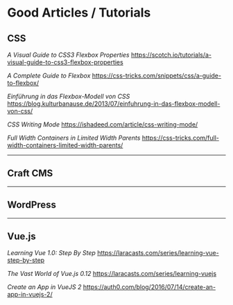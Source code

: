 # Good Articles / Tutorials


## CSS
*A Visual Guide to CSS3 Flexbox Properties*
https://scotch.io/tutorials/a-visual-guide-to-css3-flexbox-properties

*A Complete Guide to Flexbox*
https://css-tricks.com/snippets/css/a-guide-to-flexbox/

*Einführung in das Flexbox-Modell von CSS*
https://blog.kulturbanause.de/2013/07/einfuhrung-in-das-flexbox-modell-von-css/

*CSS Writing Mode*
https://ishadeed.com/article/css-writing-mode/

*Full Width Containers in Limited Width Parents*
https://css-tricks.com/full-width-containers-limited-width-parents/

---

## Craft CMS

---

## WordPress

---

## Vue.js
*Learning Vue 1.0: Step By Step*
https://laracasts.com/series/learning-vue-step-by-step

*The Vast World of Vue.js 0.12*
https://laracasts.com/series/learning-vuejs

*Create an App in VueJS 2*
https://auth0.com/blog/2016/07/14/create-an-app-in-vuejs-2/
